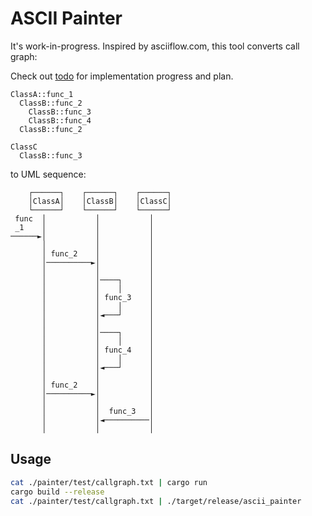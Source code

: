 ASCII Painter
=============

It's work-in-progress. Inspired by asciiflow.com, this tool converts call graph:

Check out [todo](todo.md) for implementation progress and plan.

```
ClassA::func_1
  ClassB::func_2
    ClassB::func_3
    ClassB::func_4
  ClassB::func_2

ClassC
  ClassB::func_3
```

to UML sequence:

```
    ┌──────┐    ┌──────┐    ┌──────┐
    │ClassA│    │ClassB│    │ClassC│
    └──────┘    └──────┘    └──────┘
 func  │           │           │
 _1    │           │           │
──────►│           │           │
       │           │           │
       │ func_2    │           │
       │──────────►│           │
       │           │           │
       │           │────┐      │
       │           │    │      │
       │           │ func_3    │
       │           │    │      │
       │           │◄───┘      │
       │           │           │
       │           │────┐      │
       │           │    │      │
       │           │ func_4    │
       │           │    │      │
       │           │◄───┘      │
       │           │           │
       │ func_2    │           │
       │──────────►│           │
       │           │           │
       │           │  func_3   │
       │           │◄──────────│
       │           │           │
```

## Usage

```bash
cat ./painter/test/callgraph.txt | cargo run
cargo build --release
cat ./painter/test/callgraph.txt | ./target/release/ascii_painter
```
